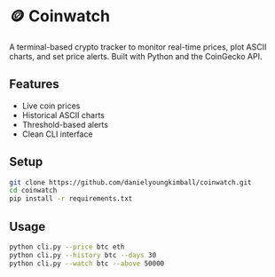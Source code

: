 # 🪙 Coinwatch

A terminal-based crypto tracker to monitor real-time prices, plot ASCII charts, and set price alerts. Built with Python and the CoinGecko API.

## Features
- Live coin prices
- Historical ASCII charts
- Threshold-based alerts
- Clean CLI interface

## Setup
```bash
git clone https://github.com/danielyoungkimball/coinwatch.git
cd coinwatch
pip install -r requirements.txt
```

## Usage
```bash
python cli.py --price btc eth
python cli.py --history btc --days 30
python cli.py --watch btc --above 50000
```
